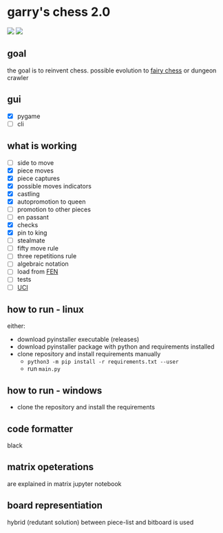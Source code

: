# garry's chess 2.0

![](https://img.shields.io/endpoint?url=https://raw.githubusercontent.com/o-lenczyk/garry-s-chess-2.0/master/test-results/endpoint.json) ![](https://img.shields.io/github/v/release/o-lenczyk/garry-s-chess-2.0)

## goal
the goal is to reinvent chess. possible evolution to [fairy chess](https://en.wikipedia.org/wiki/Fairy_chess) or dungeon crawler

## gui
- [x] pygame
- [ ] cli

## what is working
- [ ] side to move
- [x] piece moves
- [x] piece captures
- [x] possible moves indicators
- [x] castling
- [x] autopromotion to queen
- [ ] promotion to other pieces
- [ ] en passant
- [x] checks
- [x] pin to king
- [ ] stealmate
- [ ] fifty move rule
- [ ] three repetitions rule
- [ ] algebraic notation
- [ ] load from [FEN](https://en.wikipedia.org/wiki/Forsyth%E2%80%93Edwards_Notation)
- [ ] tests
- [ ] [UCI](https://www.chessprogramming.org/UCI)

## how to run - linux
either:
- download pyinstaller executable (releases)
- download pyinstaller package with python and requirements installed
- clone repository and install requirements manually
  - `python3 -m pip install -r requirements.txt --user`  
  - run `main.py`

## how to run - windows
- clone the repository and install the requirements

## code formatter
black

## matrix opeterations
are explained in matrix jupyter notebook

## board representiation
hybrid (redutant solution) between piece-list and bitboard is used